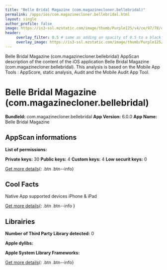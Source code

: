 ```yaml
---
title: "Belle Bridal Magazine (com.magazinecloner.bellebridal)"
permalink: /apps/ios/com.magazinecloner.bellebridal.html
layout: single
author_profile: false
image: https://is3-ssl.mzstatic.com/image/thumb/Purple125/v4/ce/97/78/ce9778ac-374d-466b-33bd-73a0f83383f5/AppIcon-1x_U007emarketing-0-0-GLES2_U002c0-512MB-sRGB-0-0-0-85-220-0-0-0-4.png/512x512bb.jpg
header: 
     overlay_filter: 0.5 # same as adding an opacity of 0.5 to a black background
     overlay_image: https://is3-ssl.mzstatic.com/image/thumb/Purple125/v4/ce/97/78/ce9778ac-374d-466b-33bd-73a0f83383f5/AppIcon-1x_U007emarketing-0-0-GLES2_U002c0-512MB-sRGB-0-0-0-85-220-0-0-0-4.png/512x512bb.jpg
---
```

Belle Bridal Magazine (com.magazinecloner.bellebridal) AppScan description of the content of the iOS application Belle Bridal Magazine (com.magazinecloner.bellebridal). This analysis is based on the Mobile App Tools : AppScore, static analysis, Audit and the Mobile Audit App Tool.

# Belle Bridal Magazine (com.magazinecloner.bellebridal)

**BundleId:** com.magazinecloner.bellebridal
**App Version:** 6.0.0
**App Name:** Belle Bridal Magazine


## AppScan informations 

**List of permissions:** 
  
  
**Private keys:** 30
**Public keys:** 4
**Custom keys:** 4
**Low securit keys:** 0
  
[Get more details](/pricing.html){: .btn .btn--info}

## Cool Facts

Native App
supported devices iPhone & iPad
  
[Get more details](/pricing.html){: .btn .btn--info }

## Librairies 
**Number of Third Party Library detected:** 0


**Apple dylibs:**


**Apple System Library Frameworks:**


  
[Get more details](/pricing.html){: .btn .btn--info}

